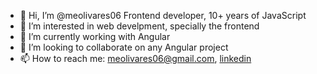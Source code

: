 - 👋 Hi, I’m @meolivares06 Frontend developer, 10+ years of JavaScript
- 👀 I’m interested in web develpment, specially the frontend
- 🌱 I’m currently working with Angular
- 💞️ I’m looking to collaborate on any Angular project
- 📫 How to reach me: meolivares06@gmail.com, [linkedin](https://www.linkedin.com/in/mario-olivares-web-ui/)

<!---
meolivares06/meolivares06 is a ✨ special ✨ repository because its `README.md` (this file) appears on your GitHub profile.
You can click the Preview link to take a look at your changes.
--->
